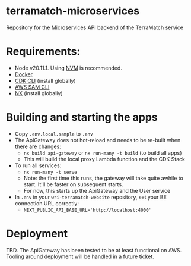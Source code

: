 # terramatch-microservices
Repository for the Microservices API backend of the TerraMatch service

# Requirements:
 * Node v20.11.1. Using [NVM](https://github.com/nvm-sh/nvm?tab=readme-ov-file) is recommended.
 * [Docker](https://www.docker.com/)
 * [CDK CLI](https://docs.aws.amazon.com/cdk/v2/guide/getting_started.html) (install globally)
 * [AWS SAM CLI](https://docs.aws.amazon.com/serverless-application-model/latest/developerguide/install-sam-cli.html)
 * [NX](https://nx.dev/getting-started/installation#installing-nx-globally) (install globally)

# Building and starting the apps
 * Copy `.env.local.sample` to `.env`
 * The ApiGateway does not hot-reload and needs to be re-built when there are changes:
   * `nx build api-gateway` or `nx run-many -t build` (to build all apps)
   * This will build the local proxy Lambda function and the CDK Stack
 * To run all services:
   * `nx run-many -t serve`
   * Note: the first time this runs, the gateway will take quite awhile to start. It'll be faster on subsequent starts.
   * For now, this starts up the ApiGateway and the User service
 * In `.env` in your `wri-terramatch-website` repository, set your BE connection URL correctly:
   * `NEXT_PUBLIC_API_BASE_URL='http://localhost:4000'`

# Deployment
TBD. The ApiGateway has been tested to be at least functional on AWS. Tooling around deployment will be
handled in a future ticket.
